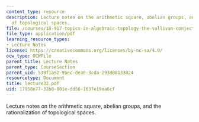 ```yaml
---
content_type: resource
description: Lecture notes on the arithmetic square, abelian groups, and the rationalization
  of topological spaces.
file: /courses/18-917-topics-in-algebraic-topology-the-sullivan-conjecture-fall-2007/17958e7732b0801edd561637e19ea6cf_lecture32.pdf
file_type: application/pdf
learning_resource_types:
- Lecture Notes
license: https://creativecommons.org/licenses/by-nc-sa/4.0/
ocw_type: OCWFile
parent_title: Lecture Notes
parent_type: CourseSection
parent_uid: 539f1a52-9bec-dea8-3cda-293d08133024
resourcetype: Document
title: lecture32.pdf
uid: 17958e77-32b0-801e-dd56-1637e19ea6cf
---
```

Lecture notes on the arithmetic square, abelian groups, and the rationalization of topological spaces.